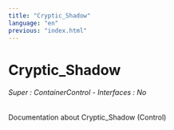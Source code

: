 ```yaml
---
title: "Cryptic_Shadow"
language: "en"
previous: "index.html"
---
```


# Cryptic_Shadow

###### Super : ContainerControl - Interfaces : No

Documentation about Cryptic_Shadow (Control)
